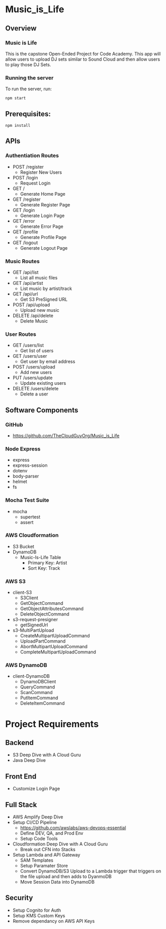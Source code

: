 # Music_is_Life

## Overview
### Music is Life
This is the capstone Open-Ended Project for Code Academy. This app will allow users to upload DJ sets similar to Sound Cloud and then allow users to play those DJ Sets.

### Running the server
To run the server, run:

```
npm start
```    

## Prerequisites:

```
npm install 
```

## APIs
### Authentiation Routes
- POST /register 
    - Register New Users
- POST /login
    - Request Login
- GET /
    - Generate Home Page
- GET /register
    - Generate Register Page
- GET /login
    - Generate Login Page
- GET /error
    - Generate Error Page
- GET /profile
    - Generate Profile Page
- GET /logout
    - Generate Logout Page

### Music Routes
- GET /api/list
    - List all music files
- GET /api/artist
    - List music by artist/track
- GET /api/url
    - Get S3 PreSigned URL
- POST /api/upload
    - Upload new music
- DELETE /api/delete
    - Delete Music

### User Routes
- GET /users/list
    - Get list of users
- GET /users/user
    - Get user by email address
- POST /users/upload
    - Add new users
- PUT /users/update
    - Update existing users
- DELETE /users/delete
    - Delete a user

## Software Components
### GitHub
- https://github.com/TheCloudGuyOrg/Music_is_Life

### Node Express
- express
- express-session
- dotenv
- body-parser
- helmet
- fs

### Mocha Test Suite
- mocha 
    - supertest
    - assert

### AWS Cloudformation
- S3 Bucket
- DynamoDB
    - Music-Is-Life Table
        - Primary Key: Artist
        - Sort Key: Track

### AWS S3
- client-S3
    - S3Client
    - GetObjectCommand
    - GetObjectAttributesCommand
    - DeleteObjectCommand
- s3-request-presigner
    - getSignedUrl
- s3-MultiPartUpload
    - CreateMultipartUploadCommand
    - UploadPartCommand
    - AbortMultipartUploadCommand
    - CompleteMultipartUploadCommand

### AWS DynamoDB
- client-DynamoDB
    - DynamoDBClient
    - QueryCommand
    - ScanCommand
    - PutItemCommand
    - DeleteItemCommand


# Project Requirements
## Backend
- S3 Deep Dive with A Cloud Guru
- Java Deep Dive

## Front End
- Customize Login Page

## Full Stack
- AWS Amplify Deep Dive
- Setup CI/CD Pipeline
    - https://github.com/awslabs/aws-devops-essential
    - Define DEV, QA, and Prod Env
    - Setup Code Tools
- Cloudformation Deep Dive with A Cloud Guru
    - Break out CFN into Stacks
- Setup Lambda and API Gateway
    - SAM Templates
    - Setup Paramater Store 
    - Convert DynamoDB/S3 Upload to a Lambda trigger that triggers on the file upload and then adds to DyanmoDB
    - Move Session Data into DynamoDB

## Security
- Setup Cognito for Auth
- Setup KMS Custom Keys
- Remove dependancy on AWS API Keys














